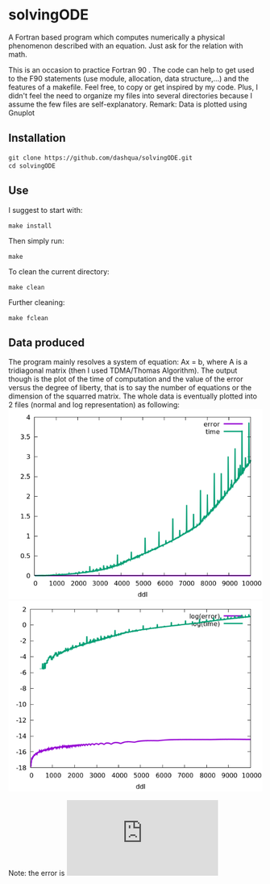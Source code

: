 # solvingODE
A Fortran based program which computes numerically a physical phenomenon described with an equation.
Just ask for the relation with math.

This is an occasion to practice Fortran 90 . The code can help to get used to the F90 statements (use module, allocation, data structure,...) and the features of a makefile. Feel free, to copy or get inspired by my code.
Plus, I didn't feel the need to organize my files into several directories because I assume the few files are self-explanatory.
Remark: Data is plotted using Gnuplot

Installation
-
    git clone https://github.com/dashqua/solvingODE.git
    cd solvingODE

Use
-
I suggest to start with:  

    make install
Then simply run:  

    make  
To clean the current directory:

    make clean  
Further cleaning:  

    make fclean  

Data produced
-
The program mainly resolves a system of equation: Ax = b, where A is a tridiagonal matrix (then I used TDMA/Thomas Algorithm).
The output though is the plot of the time of computation and the value of the error versus the degree of liberty, that is to say the number of equations or the dimension of the squarred matrix. The whole data is eventually plotted into 2 files (normal and log representation) as following:  
![GitHub Logo](/vizualize.png)  
![GitHub Logo](/logvizualize.png)  

Note: the error is ![equation](http://latex.codecogs.com/gif.latex?%7C%7CAx-b%7C%7C_2)

